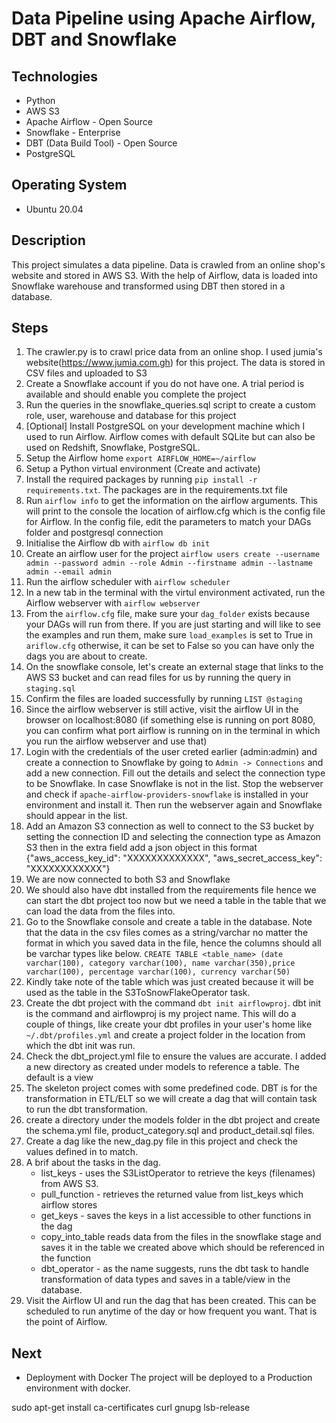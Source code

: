 # Data Pipeline using Apache Airflow, DBT and Snowflake 

## Technologies
* Python 
* AWS S3 
* Apache Airflow - Open Source
* Snowflake - Enterprise
* DBT (Data Build Tool) - Open Source 
* PostgreSQL 

## Operating System 
* Ubuntu 20.04

## Description 
This project simulates a data pipeline. Data is crawled from an online shop's website and stored in AWS S3. With the help of Airflow, data is loaded into Snowflake warehouse and transformed using DBT then stored in a database. 


## Steps
1. The crawler.py is to crawl price data from an online shop. I used jumia's website(https://www.jumia.com.gh) for this project. The data is stored in CSV files and uploaded to S3
2. Create a Snowflake account if you do not have one. A trial period is available and should enable you complete the project
3. Run the queries in the snowflake_queries.sql script to create a custom role, user, warehouse and database for this project 
4. [Optional] Install PostgreSQL on your development machine which I used to run Airflow. Airflow comes with default SQLite but can also be used on Redshift, Snowflake, PostgreSQL. 
5. Setup the Airflow home `export AIRFLOW_HOME=~/airflow`
6. Setup a Python virtual environment (Create and activate)
7. Install the required packages by running `pip install -r requirements.txt`. The packages are in the requirements.txt file 
8. Run `airflow info` to get the information on the airflow arguments. This will print to the console the location of airflow.cfg which is the config file for Airflow. In the config file, edit the parameters to match your DAGs folder and postgresql connection
9. Initialise the Airflow db with `airflow db init`
10. Create an airflow user for the project `airflow users create --username admin --password admin --role Admin --firstname admin --lastname admin --email admin`
11. Run the airflow scheduler with `airflow scheduler`
12. In a new tab in the terminal with the virtul environment activated, run the Airflow webserver with `airflow webserver`
13. From the `airflow.cfg` file, make sure your `dag_folder` exists because your DAGs will run from there. If you are just starting and will like to see the examples and run them, make sure `load_examples` is set to True in `ariflow.cfg` otherwise, it can be set to False so you can have only the dags you are about to create.
14. On the snowflake console, let's create an external stage that links to the AWS S3 bucket and can read files for us by running the query in `staging.sql` 
15. Confirm the files are loaded successfully by running `LIST @staging`
16. Since the airflow webserver is still active, visit the airflow UI in the browser on localhost:8080 (if something else is running on port 8080, you can confirm what port airflow is running on in the terminal in which you run the airflow webserver and use that)
17. Login with the credentials of the user creted earlier (admin:admin) and create a connection to Snowflake by going to `Admin -> Connections` and add a new connection. Fill out the details and select the connection type to be Snowflake. In case Snowflake is not in the list. Stop the webserver and check if `apache-airflow-providers-snowflake` is installed in your environment and install it. Then run the webserver again and Snowflake should appear in the list. 
18. Add an Amazon S3 connection as well to connect to the S3 bucket by setting the connection ID and selecting the connection type as Amazon S3 then in the extra field add a json object in this format
{"aws_access_key_id": "XXXXXXXXXXXXX", "aws_secret_access_key": "XXXXXXXXXXXX"}
19. We are now connected to both S3 and Snowflake
20. We should also have dbt installed from the requirements file hence we can start the dbt project too now but we need a table in the table that we can load the data from the files into. 
21. Go to the Snowflake console and create a table in the database. Note that the data in the csv files comes as a string/varchar no matter the format in which you saved data in the file, hence the columns should all be varchar types like below. 
    `CREATE TABLE <table_name> (date varchar(100), category varchar(100), name varchar(350),price varchar(100), percentage varchar(100), currency varchar(50)`
22. Kindly take note of the table which was just created because it will be used as the table in the S3ToSnowFlakeOperator task. 
23. Create the dbt project with the command `dbt init airflowproj`. dbt init is the command and airflowproj is my project name. This will do a couple of things, like create your dbt profiles in your user's home like `~/.dbt/profiles.yml` and create a project folder in the location from which the dbt init was run. 
24. Check the dbt_project.yml file to ensure the values are accurate. I added a new directory as created under models to reference a table. The default is a view
25. The skeleton project comes with some predefined code. DBT is for the transformation in ETL/ELT so we will create a dag that will contain task to run the dbt transformation. 
26. create a directory under the models folder in the dbt project and create the schema.yml file, product_category.sql and product_detail.sql files. 
27. Create a dag like the new_dag.py file in this project and check the values defined in  to match. 
28. A brif about the tasks in the dag. 
    * list_keys - uses the S3ListOperator to retrieve the keys (filenames) from AWS S3. 
    * pull_function - retrieves the returned value from list_keys which airflow stores 
    * get_keys - saves the keys in a list accessible to other functions in the dag 
    * copy_into_table reads data from the files in the snowflake stage and saves it in the table we created above which should be referenced in the function
    * dbt_operator - as the name suggests, runs the dbt task to handle transformation of data types and saves in a table/view in the database.
28. Visit the Airflow UI and run the dag that has been created. This can be scheduled to run anytime of the day or how frequent you want. That is the point of Airflow. 



## Next
* Deployment with Docker
The project will be deployed to a Production environment with docker. 

sudo apt-get install ca-certificates curl gnupg lsb-release